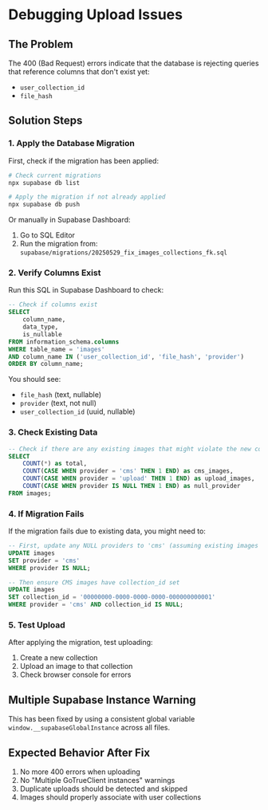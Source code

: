 # Debugging Upload Issues

## The Problem
The 400 (Bad Request) errors indicate that the database is rejecting queries that reference columns that don't exist yet:
- `user_collection_id` 
- `file_hash`

## Solution Steps

### 1. Apply the Database Migration

First, check if the migration has been applied:

```bash
# Check current migrations
npx supabase db list

# Apply the migration if not already applied
npx supabase db push
```

Or manually in Supabase Dashboard:
1. Go to SQL Editor
2. Run the migration from: `supabase/migrations/20250529_fix_images_collections_fk.sql`

### 2. Verify Columns Exist

Run this SQL in Supabase Dashboard to check:

```sql
-- Check if columns exist
SELECT 
    column_name, 
    data_type, 
    is_nullable
FROM information_schema.columns 
WHERE table_name = 'images' 
AND column_name IN ('user_collection_id', 'file_hash', 'provider')
ORDER BY column_name;
```

You should see:
- `file_hash` (text, nullable)
- `provider` (text, not null)
- `user_collection_id` (uuid, nullable)

### 3. Check Existing Data

```sql
-- Check if there are any existing images that might violate the new constraints
SELECT 
    COUNT(*) as total,
    COUNT(CASE WHEN provider = 'cms' THEN 1 END) as cms_images,
    COUNT(CASE WHEN provider = 'upload' THEN 1 END) as upload_images,
    COUNT(CASE WHEN provider IS NULL THEN 1 END) as null_provider
FROM images;
```

### 4. If Migration Fails

If the migration fails due to existing data, you might need to:

```sql
-- First, update any NULL providers to 'cms' (assuming existing images are CMS)
UPDATE images 
SET provider = 'cms' 
WHERE provider IS NULL;

-- Then ensure CMS images have collection_id set
UPDATE images 
SET collection_id = '00000000-0000-0000-0000-000000000001'
WHERE provider = 'cms' AND collection_id IS NULL;
```

### 5. Test Upload

After applying the migration, test uploading:
1. Create a new collection
2. Upload an image to that collection
3. Check browser console for errors

## Multiple Supabase Instance Warning

This has been fixed by using a consistent global variable `window.__supabaseGlobalInstance` across all files.

## Expected Behavior After Fix

1. No more 400 errors when uploading
2. No "Multiple GoTrueClient instances" warnings
3. Duplicate uploads should be detected and skipped
4. Images should properly associate with user collections
